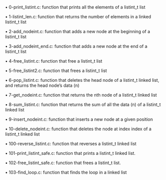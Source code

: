 •	0-print_listint.c: function that prints all the elements of a listint_t list

•	1-listint_len.c: function that returns the number of elements in a linked listint_t list

•	2-add_nodeint.c: function that adds a new node at the beginning of a listint_t list

•	3-add_nodeint_end.c: function that adds a new node at the end of a listint_t list

•	4-free_listint.c: function that free a listint_t list

•	5-free_listint2.c: function that frees a listint_t list

•	6-pop_listint.c: function that deletes the head node of a listint_t linked list, and returns the head node’s data (n)

•	7-get_nodeint.c: function that returns the nth node of a listint_t linked list

•	8-sum_listint.c: function that returns the sum of all the data (n) of a listint_t linked list

•	9-insert_nodeint.c: function that inserts a new node at a given position

•	10-delete_nodeint.c: function that deletes the node at index index of a listint_t linked list

•	100-reverse_listint.c: function that reverses a listint_t linked list

•	101-print_listint_safe.c: function that prints a listint_t linked list.

•	102-free_listint_safe.c: function that frees a listint_t list.

•	103-find_loop.c: function that finds the loop in a linked list




